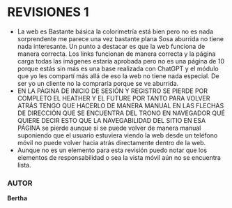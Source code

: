 # REVISIONES 1

- La web es Bastante básica la colorimetría está bien pero no es nada sorprendente me parece una vez bastante plana Sosa aburrida no tiene nada interesante. Un punto a destacar es que la web funciona de manera correcta. Los links funcionan de manera correcta y la página carga todas las imágenes estaría aprobada pero no es una página de 10 porque estás sin más es una base realizada con ChatGPT y el módulo que yo les compartí más allá de eso la web no tiene nada especial. De ser yo un cliente no la compraría porque se ve aburrida. 
- EN LA PÁGINA DE INICIO DE SESIÓN Y REGISTRO SE PIERDE POR COMPLETO EL HEATHER Y EL FUTURE POR TANTO PARA VOLVER ATRÁS TENGO QUE HACERLO DE MANERA MANUAL EN LAS FLECHAS DE DIRECCIÓN QUE SE ENCUENTRA DEL TRONO EN NAVEGADOR QUÉ QUIERE DECIR ESTO QUE LA NAVEGABILIDAD DEL SITIO EN ESA PÁGINA se pierde aunque sí se puede volver de manera manual suponiendo que el usuario estuviera viendo la web desde un teléfono móvil no puede volver hacia atrás directamente dentro de la web.
- Aunque no es un elemento para esta revisión puedo notar que los elementos de responsabilidad o sea la vista móvil aún no se encuentra lista.

### AUTOR
**Bertha**
